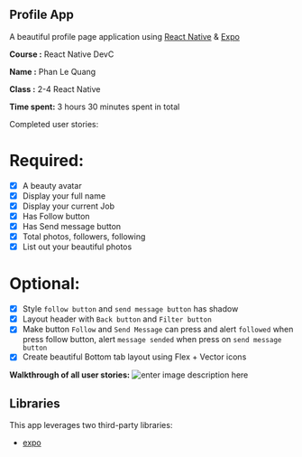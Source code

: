 
  

## Profile App

A beautiful profile page application using  [React Native](https://facebook.github.io/react-native/)  &  [Expo](https://expo.io/)
  

**Course :** React Native DevC

**Name :** Phan Le Quang

**Class :** 2-4 React Native

  

**Time spent:** 3 hours 30 minutes spent in total

  

Completed user stories:

  

# Required: 
* [x]   A beauty avatar
* [x]  Display your full name
* [x]  Display your current Job
* [x] Has Follow button
* [x]  Has Send message button
* [x] Total photos, followers, following
* [x] List out your beautiful photos
# Optional:
* [x]   Style  `follow button`  and  `send message button`  has shadow 
* [x]  Layout header with  `Back button`  and  `Filter button`
* [x]  Make button  `Follow`  and  `Send Message`  can press and alert  `followed`  when press follow button, alert  `message sended`  when press on  `send message button`
* [x] Create beautiful Bottom tab layout using Flex + Vector icons

**Walkthrough of all user stories:**
![enter image description here](https://media.giphy.com/media/Yn5hS635mH35EICxJH/giphy.gif)

## [](https://github.com/codepath/android-rottentomatoes-demo/blob/submission/README.md#libraries)Libraries

  

This app leverages two third-party libraries:
- [expo](https://expo.io/) 